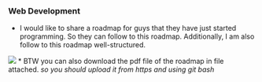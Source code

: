 ### Web Development
* I would like to share a roadmap for guys that they have just started programming. So they can follow to this roadmap. Additionally, I am also follow to this roadmap well-structured.
<img src="/Web_Development_2021_Roadmap-1.png">
* BTW you can also download the pdf file of the roadmap in file attached. <em>so you should upload it from https and using git bash</em>